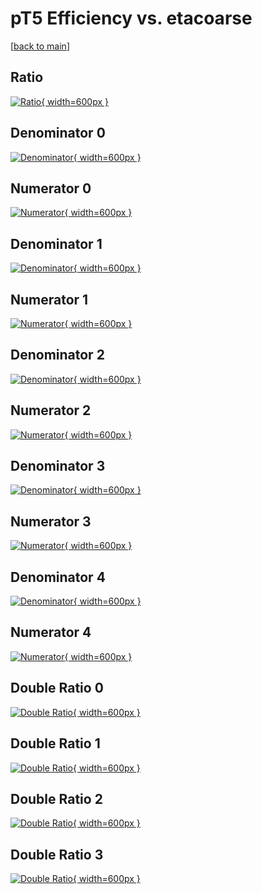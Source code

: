 # pT5 Efficiency vs. etacoarse

[[back to main](./)]



## Ratio

[![Ratio](../mtv/var/pT5_base_321_-1_eff_etacoarse.png){ width=600px }](../mtv/var/pT5_base_321_-1_eff_etacoarse.pdf)

## Denominator 0

[![Denominator](../mtv/den/pT5_base_321_-1_eff_etacoarse_den0.png){ width=600px }](../mtv/den/pT5_base_321_-1_eff_etacoarse_den0.pdf)

## Numerator 0

[![Numerator](../mtv/num/pT5_base_321_-1_eff_etacoarse_num0.png){ width=600px }](../mtv/num/pT5_base_321_-1_eff_etacoarse_num0.pdf)

## Denominator 1

[![Denominator](../mtv/den/pT5_base_321_-1_eff_etacoarse_den1.png){ width=600px }](../mtv/den/pT5_base_321_-1_eff_etacoarse_den1.pdf)

## Numerator 1

[![Numerator](../mtv/num/pT5_base_321_-1_eff_etacoarse_num1.png){ width=600px }](../mtv/num/pT5_base_321_-1_eff_etacoarse_num1.pdf)

## Denominator 2

[![Denominator](../mtv/den/pT5_base_321_-1_eff_etacoarse_den2.png){ width=600px }](../mtv/den/pT5_base_321_-1_eff_etacoarse_den2.pdf)

## Numerator 2

[![Numerator](../mtv/num/pT5_base_321_-1_eff_etacoarse_num2.png){ width=600px }](../mtv/num/pT5_base_321_-1_eff_etacoarse_num2.pdf)

## Denominator 3

[![Denominator](../mtv/den/pT5_base_321_-1_eff_etacoarse_den3.png){ width=600px }](../mtv/den/pT5_base_321_-1_eff_etacoarse_den3.pdf)

## Numerator 3

[![Numerator](../mtv/num/pT5_base_321_-1_eff_etacoarse_num3.png){ width=600px }](../mtv/num/pT5_base_321_-1_eff_etacoarse_num3.pdf)

## Denominator 4

[![Denominator](../mtv/den/pT5_base_321_-1_eff_etacoarse_den4.png){ width=600px }](../mtv/den/pT5_base_321_-1_eff_etacoarse_den4.pdf)

## Numerator 4

[![Numerator](../mtv/num/pT5_base_321_-1_eff_etacoarse_num4.png){ width=600px }](../mtv/num/pT5_base_321_-1_eff_etacoarse_num4.pdf)

## Double Ratio 0

[![Double Ratio](../mtv/ratio/pT5_base_321_-1_eff_etacoarse_ratio0.png){ width=600px }](../mtv/ratio/pT5_base_321_-1_eff_etacoarse_ratio0.pdf)

## Double Ratio 1

[![Double Ratio](../mtv/ratio/pT5_base_321_-1_eff_etacoarse_ratio1.png){ width=600px }](../mtv/ratio/pT5_base_321_-1_eff_etacoarse_ratio1.pdf)

## Double Ratio 2

[![Double Ratio](../mtv/ratio/pT5_base_321_-1_eff_etacoarse_ratio2.png){ width=600px }](../mtv/ratio/pT5_base_321_-1_eff_etacoarse_ratio2.pdf)

## Double Ratio 3

[![Double Ratio](../mtv/ratio/pT5_base_321_-1_eff_etacoarse_ratio3.png){ width=600px }](../mtv/ratio/pT5_base_321_-1_eff_etacoarse_ratio3.pdf)

